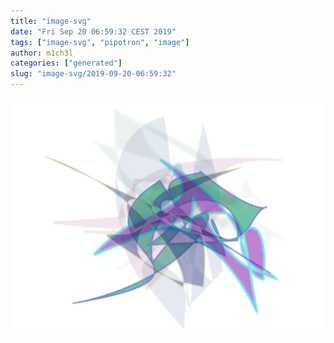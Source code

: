 ```yaml
---
title: "image-svg"
date: "Fri Sep 20 06:59:32 CEST 2019"
tags: ["image-svg", "pipotron", "image"]
author: m1ch3l
categories: ["generated"]
slug: "image-svg/2019-09-20-06:59:32"
---
```


![](image.svg)
